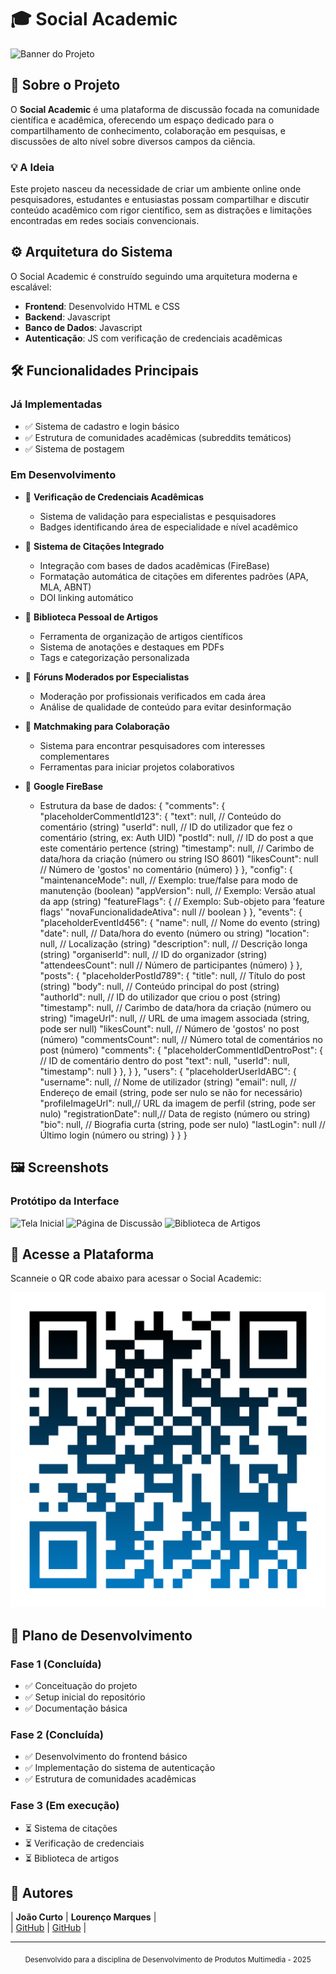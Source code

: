 # 🎓 Social Academic

![Banner do Projeto](https://placehold.co/200x100/png)

## 📖 Sobre o Projeto

O **Social Academic** é uma plataforma de discussão focada na comunidade científica e acadêmica, oferecendo um espaço dedicado para o compartilhamento de conhecimento, colaboração em pesquisas, e discussões de alto nível sobre diversos campos da ciência.

### 💡 A Ideia

Este projeto nasceu da necessidade de criar um ambiente online onde pesquisadores, estudantes e entusiastas possam compartilhar e discutir conteúdo acadêmico com rigor científico, sem as distrações e limitações encontradas em redes sociais convencionais.

## ⚙️ Arquitetura do Sistema

O Social Academic é construído seguindo uma arquitetura moderna e escalável:

- **Frontend**: Desenvolvido HTML e CSS
- **Backend**: Javascript
- **Banco de Dados**: Javascript
- **Autenticação**:  JS com verificação de credenciais acadêmicas

## 🛠️ Funcionalidades Principais

### Já Implementadas

- ✅ Sistema de cadastro e login básico
- ✅ Estrutura de comunidades acadêmicas (subreddits temáticos)
- ✅ Sistema de postagem

### Em Desenvolvimento

- 🔄 **Verificação de Credenciais Acadêmicas**
  - Sistema de validação para especialistas e pesquisadores
  - Badges identificando área de especialidade e nível acadêmico

- 🔄 **Sistema de Citações Integrado**
  - Integração com bases de dados acadêmicas (FireBase)
  - Formatação automática de citações em diferentes padrões (APA, MLA, ABNT)
  - DOI linking automático

- 🔄 **Biblioteca Pessoal de Artigos**
  - Ferramenta de organização de artigos científicos
  - Sistema de anotações e destaques em PDFs
  - Tags e categorização personalizada

- 🔄 **Fóruns Moderados por Especialistas**
  - Moderação por profissionais verificados em cada área
  - Análise de qualidade de conteúdo para evitar desinformação

- 🔄 **Matchmaking para Colaboração**
  - Sistema para encontrar pesquisadores com interesses complementares
  - Ferramentas para iniciar projetos colaborativos

- 🔄 **Google FireBase**
  - Estrutura da base de dados:
  {
  "comments": {
    "placeholderCommentId123": {
      "text": null,           // Conteúdo do comentário (string)
      "userId": null,         // ID do utilizador que fez o comentário (string, ex: Auth UID)
      "postId": null,         // ID do post a que este comentário pertence (string)
      "timestamp": null,      // Carimbo de data/hora da criação (número ou string ISO 8601)
      "likesCount": null      // Número de 'gostos' no comentário (número)
    }
  },
  "config": {
    "maintenanceMode": null,  // Exemplo: true/false para modo de manutenção (boolean)
    "appVersion": null,       // Exemplo: Versão atual da app (string)
    "featureFlags": {         // Exemplo: Sub-objeto para 'feature flags'
      "novaFuncionalidadeAtiva": null // boolean
    }
  },
  "events": {
     "placeholderEventId456": {
       "name": null,         // Nome do evento (string)
       "date": null,         // Data/hora do evento (número ou string)
       "location": null,     // Localização (string)
       "description": null,  // Descrição longa (string)
       "organiserId": null,  // ID do organizador (string)
       "attendeesCount": null // Número de participantes (número)
     }
  },
  "posts": {
    "placeholderPostId789": {
      "title": null,          // Título do post (string)
      "body": null,           // Conteúdo principal do post (string)
      "authorId": null,       // ID do utilizador que criou o post (string)
      "timestamp": null,      // Carimbo de data/hora da criação (número ou string)
      "imageUrl": null,       // URL de uma imagem associada (string, pode ser null)
      "likesCount": null,     // Número de 'gostos' no post (número)
      "commentsCount": null,  // Número total de comentários no post (número)
      "comments": {
         "placeholderCommentIdDentroPost": { // ID de comentário dentro do post
            "text": null,
            "userId": null,
            "timestamp": null
         }
      },
    }
  },
  "users": {
    "placeholderUserIdABC": {
      "username": null,       // Nome de utilizador (string)
      "email": null,          // Endereço de email (string, pode ser nulo se não for necessário)
      "profileImageUrl": null,// URL da imagem de perfil (string, pode ser nulo)
      "registrationDate": null,// Data de registo (número ou string)
      "bio": null,            // Biografia curta (string, pode ser nulo)
      "lastLogin": null       // Último login (número ou string)
    }
  }
}


## 🖼️ Screenshots

### Protótipo da Interface

![Tela Inicial](https://placehold.co/200x100/png)
![Página de Discussão](https://placehold.co/200x100/png)
![Biblioteca de Artigos](https://placehold.co/200x100/png)

## 📱 Acesse a Plataforma

Scanneie o QR code abaixo para acessar o Social Academic:

![QR Code para o Social Academic](images/qr-code.svg)

## 📝 Plano de Desenvolvimento

### Fase 1 (Concluída)
- ✅ Conceituação do projeto
- ✅ Setup inicial do repositório
- ✅ Documentação básica

### Fase 2 (Concluída)
- ✅ Desenvolvimento do frontend básico
- ✅ Implementação do sistema de autenticação
- ✅ Estrutura de comunidades acadêmicas

### Fase 3 (Em execução)
- ⏳ Sistema de citações
- ⏳ Verificação de credenciais
- ⏳ Biblioteca de artigos

## 👥 Autores
| **João Curto** | **Lourenço Marques** |<br>
| [GitHub](https://github.com/whiteasvoid) | [GitHub](https://github.com/Quim0309) |

---

<div align="center">
  <sub>Desenvolvido para a disciplina de Desenvolvimento de Produtos Multimedia - 2025</sub>
</div>